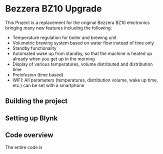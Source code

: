 # Bezzera BZ10 Upgrade
This Project is a replacement for the original Bezzera BZ10 electronics bringing many new features including the following:
- Temperature regulation for boiler and brewing unit
- Volumetric brewing system based on water flow instead of time only
- Standby functionality
- Automated wake up from standby, so that the machine is heated up already when you get up in the morning
- Display of various temperatures, volume distributed and distribution time
- Preinfusion (time based)
- WIFI: All parameters (temperatures, distribution volume, wake up time, etc.) can be set with a smartphone

## Building the project
## Setting up Blynk
## Code overview
The entire code is
<!--stackedit_data:
eyJoaXN0b3J5IjpbLTEzMDQwMzU5NzksLTE2NTAxMjgwMDVdfQ
==
-->